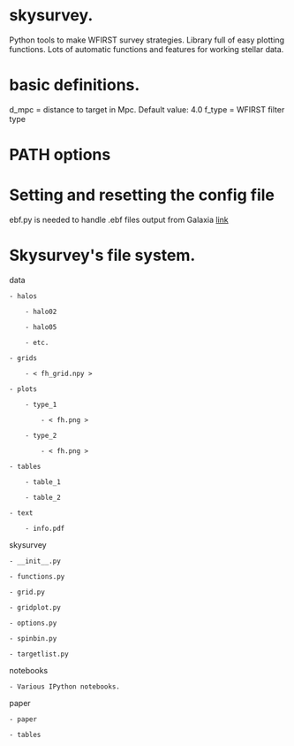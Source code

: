 # skysurvey.
Python tools to make WFIRST survey strategies.  Library full of easy plotting functions.  Lots of automatic functions and features for working stellar data.

# basic definitions.

d_mpc = distance to target in Mpc. Default value: 4.0
f_type = WFIRST filter type

# PATH options

# Setting and resetting the config file


ebf.py is needed to handle .ebf files output from Galaxia [link](http://galaxia.sourceforge.net/Galaxia3pub.html)
# Skysurvey's file system.
data

    - halos

        - halo02

        - halo05

        - etc.

    - grids

        - < fh_grid.npy >

    - plots

        - type_1

            - < fh.png >

        - type_2

            - < fh.png >

    - tables

        - table_1

        - table_2

    - text

        - info.pdf

skysurvey

    - __init__.py

    - functions.py

    - grid.py

    - gridplot.py

    - options.py

    - spinbin.py

    - targetlist.py

notebooks

    - Various IPython notebooks.

paper

    - paper
    
    - tables


